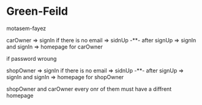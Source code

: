 # Green-Feild
motasem-fayez






carOwner => signIn if there is no email => sidnUp -**- after signUp => signIn and signIn => homepage for carOwner 

if password wroung 

shopOwner => signIn if there is no email => sidnUp -**- after signUp => signIn and signIn => homepage for shopOwner


shopOwner and carOwner every onr of them must have a diffrent homepage 